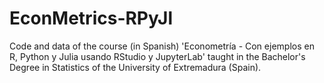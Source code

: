 # EconMetrics-RPyJl
Code and data of the course (in Spanish) 'Econometría - Con ejemplos en R, Python y Julia usando RStudio y JupyterLab' taught in the Bachelor's Degree in Statistics of the University of Extremadura (Spain).
